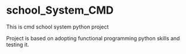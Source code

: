 # school_System_CMD
This is cmd school system python project

Project is based on adopting functional programming python skills and testing it.